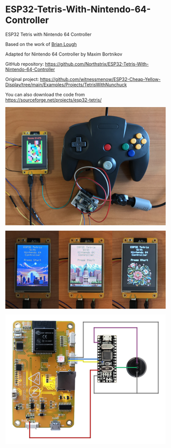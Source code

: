 # ESP32-Tetris-With-Nintendo-64-Controller

ESP32 Tetris with Nintendo 64 Controller
 
Based on the work of [Brian Lough](https://github.com/witnessmenow)
 
Adapted for Nintendo 64 Controller by Maxim Bortnikov
 
GitHub repository: https://github.com/Northstrix/ESP32-Tetris-With-Nintendo-64-Controller
 
Original project: https://github.com/witnessmenow/ESP32-Cheap-Yellow-Display/tree/main/Examples/Projects/TetrisWithNunchuck

You can also download the code from https://sourceforge.net/projects/esp32-tetris/

![image text](https://github.com/Northstrix/ESP32-Tetris-With-Nintendo-64-Controller/blob/main/V1.0/Images/IMG_0511.jpg)

![image text](https://github.com/Northstrix/ESP32-Tetris-With-Nintendo-64-Controller/blob/main/V1.0/Images/Start%20screens.jpg)

![image text](https://github.com/Northstrix/ESP32-Tetris-With-Nintendo-64-Controller/blob/main/V1.0/Images/Circuit%20Diagram.png)
